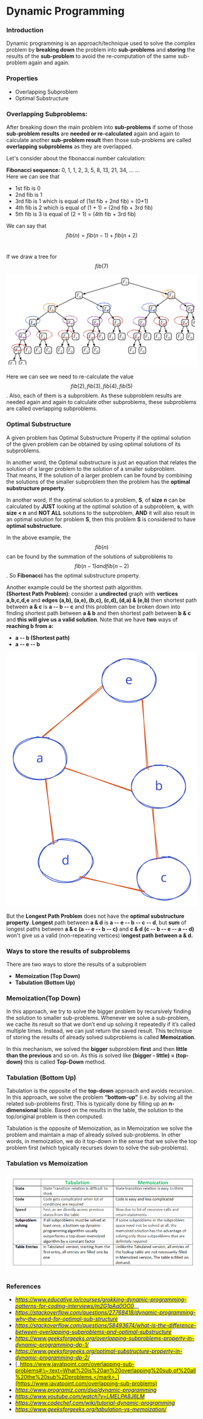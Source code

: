 # Dynamic Programming

### Introduction

Dynamic programming is an approach/technique used to solve the complex problem by **breaking down** the problem into **sub-problems** and **storing** the results of the **sub-problem** to avoid the re-computation of the same sub-problem again and again.

### Properties

* Overlapping Subproblem
* Optimal Substructure

### Overlapping Subproblems:

After breaking down the main problem into **sub-problems** if some of those **sub-problem** **results** are **needed or re-calculated** again and again to calculate another **sub-problem result** then those sub-problems are called **overlapping subproblems** as they are overlapped.

Let's consider about the fibonaccai number calculation:

**Fibonacci sequence:** 0, 1, 1, 2, 3, 5, 8, 13, 21, 34, ... ...\
Here we can see that

* 1st fib is 0
* 2nd fib is 1
* 3rd fib is 1 which is equal of (1st fib + 2nd fib) = (0+1)
* 4th fib is 2 which is equal of (1 + 1) = (2nd fib + 3rd fib)
* 5th fib is 3 is equal of (2 + 1) = (4th fib + 3rd fib)

We can say that $$fib(n) = fib(n-1) + fib(n+2)$$​

If we draw a tree for $$fib(7)$$

<img src="../.gitbook/assets/file.drawing (1).svg" alt="​" class="gitbook-drawing">

Here we can see we need to re-calculate the value $$fib(2), fib(3), fib(4), fib(5)$$​. Also, each of them is a subproblem. As these subproblem results are needed again and again to calculate other subproblems, these subproblems are called overlapping subproblems.

### Optimal Substructure

A given problem has Optimal Substructure Property if the optimal solution of the given problem can be obtained by using optimal solutions of its subproblems.

In another word, the Optimal substructure is just an equation that relates the solution of a larger problem to the solution of a smaller subproblem.\
That means, If the solution of a larger problem can be found by combining the solutions of the smaller subproblem then the problem has the **optimal substructure property**.

In another word, If the optimal solution to a problem, **S**, of **size** **n** can be calculated by **JUST** looking at the optimal solution of a subproblem, **s**, with **size < n** and **NOT ALL** solutions to the subproblem, **AND** it will also result in an optimal solution for problem **S**, then this problem **S** is considered to have **optimal substructure.**

In the above example, the $$fib(n)$$​ can be found by the summation of the solutions of subproblems to $$fib(n-1) and fib(n-2)$$​. So **Fibonacci** has the optimal substructure property.

Another example could be the shortest path algorithm.\
**(Shortest Path Problem)**: consider a **undirected** graph with **vertices a,b,c,d,e** and **edges (a,b), (a,e), (b,c), (c,d), (d,a) & (e,b)** then shortest path between **a & c** is **a -- b -- c** and this problem can be broken down into finding shortest path between **a & b** and then shortest path between **b & c** and **this will give us a valid solution**. Note that we have **two** ways of **reaching b from a:**

* **a -- b (Shortest path)**
* **a -- e -- b**

![](../.gitbook/assets/file.drawing.svg)

But the **Longest Path Problem** does not have the **optimal substructure property**. **Longest** path between **a & d** is **a -- e -- b -- c -- d**, but **sum** of longest paths between **a & c** **(a -- e -- b -- c)** and **c & d** **(c -- b -- e -- a -- d)** won't give us a valid (non-repeating vertices) l**ongest path between a & d.**

### Ways to store the results of subproblems

There are two ways to store the results of a subproblem

* **Memoization (Top Down)**
* **Tabulation (Bottom Up)**

### Memoization(Top Down)

In this approach, we try to solve the bigger problem by recursively finding the solution to smaller sub-problems. Whenever we solve a sub-problem, we cache its result so that we don’t end up solving it repeatedly if it’s called multiple times. Instead, we can just return the saved result. This technique of storing the results of already solved subproblems is called **Memoization**.

In this mechanism, we solved the **bigger** subproblem **first** and then **little than the previous** and so on. As this is solved like **(bigger - little) = (top-down)** this is called **Top-Down** method.

### **Tabulation (Bottom Up)**

Tabulation is the opposite of the **top-down** approach and avoids recursion. In this approach, we solve the problem **“bottom-up”** (i.e. by solving all the related sub-problems first). This is typically done by filling up an **n-dimensional** table. Based on the results in the table, the solution to the top/original problem is then computed.

Tabulation is the opposite of Memoization, as in Memoization we solve the problem and maintain a map of already solved sub-problems. In other words, in memoization, we do it top-down in the sense that we solve the top problem first (which typically recurses down to solve the sub-problems).

### Tabulation vs Memoization

![Tabulation vs Memoization](<../.gitbook/assets/Tabulation-vs-Memoization-1 (1).png>)

### References

* [_<mark style="color:blue;">https://www.educative.io/courses/grokking-dynamic-programming-patterns-for-coding-interviews/m2G1pAq0OO0</mark>_](https://www.educative.io/courses/grokking-dynamic-programming-patterns-for-coding-interviews/m2G1pAq0OO0)\_\_
* [_<mark style="color:blue;">https://stackoverflow.com/questions/27768418/dynamic-programming-why-the-need-for-optimal-sub-structure</mark>_](https://stackoverflow.com/questions/27768418/dynamic-programming-why-the-need-for-optimal-sub-structure)
* [_<mark style="color:blue;">https://stackoverflow.com/questions/58493674/what-is-the-difference-between-overlapping-subproblems-and-optimal-substructure</mark>_](https://stackoverflow.com/questions/58493674/what-is-the-difference-between-overlapping-subproblems-and-optimal-substructure)
* [_<mark style="color:blue;">https://www.geeksforgeeks.org/overlapping-subproblems-property-in-dynamic-programming-dp-1/</mark>_](https://www.geeksforgeeks.org/overlapping-subproblems-property-in-dynamic-programming-dp-1/)
* [_<mark style="color:blue;">https://www.geeksforgeeks.org/optimal-substructure-property-in-dynamic-programming-dp-2/</mark>_](https://www.geeksforgeeks.org/optimal-substructure-property-in-dynamic-programming-dp-2/)
* [_<mark style="color:blue;">https://www.javatpoint.com/overlapping-sub-problems#:\~:text=What%20is%20an%20overlapping%20sub,of%20all%20the%20sub%2Dproblems.</mark>_](https://www.javatpoint.com/overlapping-sub-problems)
* [_<mark style="color:blue;">https://www.programiz.com/dsa/dynamic-programming</mark>_](https://www.programiz.com/dsa/dynamic-programming)
* [_<mark style="color:blue;">https://www.youtube.com/watch?v=LMELPA8J6LM</mark>_](https://www.youtube.com/watch?v=LMELPA8J6LM)
* [_<mark style="color:blue;">https://www.codechef.com/wiki/tutorial-dynamic-programming</mark>_](https://www.codechef.com/wiki/tutorial-dynamic-programming)
* [_<mark style="color:blue;">https://www.geeksforgeeks.org/tabulation-vs-memoization/</mark>_](https://www.geeksforgeeks.org/tabulation-vs-memoization/)
